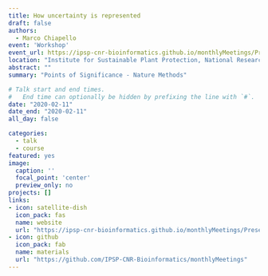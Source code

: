 ```yaml
---
title: How uncertainty is represented
draft: false
authors: 
  - Marco Chiapello
event: 'Workshop'
event_url: https://ipsp-cnr-bioinformatics.github.io/monthlyMeetings/Presentations/20200211/20200211.html#1
location: "Institute for Sustainable Plant Protection, National Research Council"
abstract: ""
summary: "Points of Significance - Nature Methods"

# Talk start and end times.
#   End time can optionally be hidden by prefixing the line with `#`.
date: "2020-02-11"
date_end: "2020-02-11"
all_day: false

categories:
  - talk
  - course
featured: yes
image:
  caption: ''
  focal_point: 'center'
  preview_only: no
projects: []
links:
- icon: satellite-dish
  icon_pack: fas
  name: website
  url: "https://ipsp-cnr-bioinformatics.github.io/monthlyMeetings/Presentations/20200211/20200211.html#1"
- icon: github
  icon_pack: fab
  name: materials
  url: "https://github.com/IPSP-CNR-Bioinformatics/monthlyMeetings"
---
```



